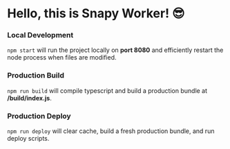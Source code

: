 # Hello, this is Snapy Worker! 😎

### Local Development
`npm start` will run the project locally on **port 8080** and efficiently restart the node process when files are modified.

### Production Build
`npm run build` will compile typescript and build a production bundle at **/build/index.js**.

### Production Deploy
`npm run deploy` will clear cache, build a fresh production bundle, and run deploy scripts.
